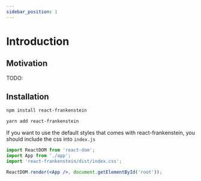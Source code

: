 ```yaml
---
sidebar_position: 1
---
```


# Introduction

## Motivation

TODO:

## Installation

```bash
npm install react-frankenstein
```

```bash
yarn add react-frankenstein
```

If you want to use the default styles that comes with react-frankenstein, you should include the css into `index.js`

```jsx {3}
import ReactDOM from 'react-dom';
import App from './app';
import 'react-frankenstein/dist/index.css';

ReactDOM.render(<App />, document.getElementById('root'));
```
